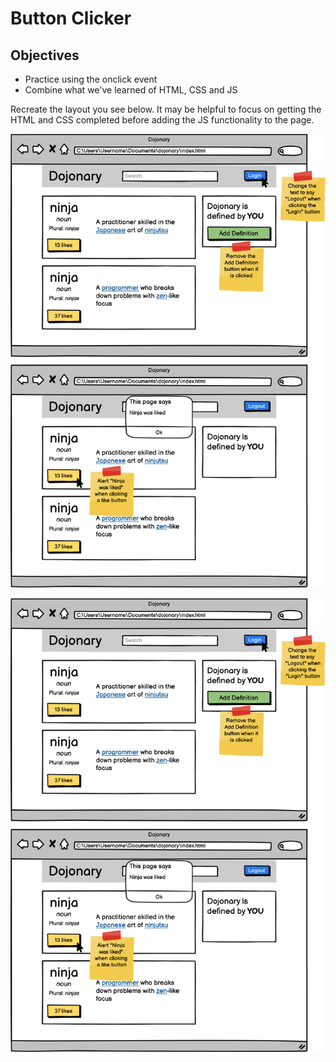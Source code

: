 # Button Clicker
## Objectives
* Practice using the onclick event
* Combine what we've learned of HTML, CSS and JS  
  
Recreate the layout you see below. It may be helpful to focus on getting the HTML and CSS completed before adding the JS functionality to the page.

![](1623967324__dojonary-1.png)

![](1623967324__dojonary.png)